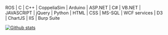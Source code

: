 
ROS | C | C++ | CoppeliaSim | Arduino | ASP.NET | C# | VB.NET | JAVASCRIPT | jQuery | Python | HTML | CSS | MS-SQL | WCF services | D3 | ChartJS | IIS | Burp Suite 



[![Github stats](https://github-readme-stats.vercel.app/api?username=kavyadevd)](https://github.com/kavyadevd/github-readme-stats)
